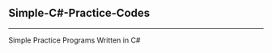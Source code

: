 ## Simple-C#-Practice-Codes


-----------------------------------

Simple Practice Programs Written in C#
